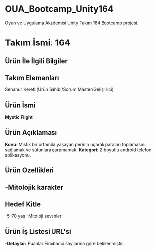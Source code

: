 # OUA_Bootcamp_Unity164
Oyun ve Uygulama Akademisi Unity Takım 164 Bootcamp projesi.

# **Takım İsmi: 164**

## Ürün İle İlgili Bilgiler

## Takım Elemanları

Senanur Keretli(Ürün Sahibi/Scrum Master/Geliştirici)

## Ürün İsmi
**Mystic Flight**

## Ürün Açıklaması

**Konu**: Mistik bir ortamda yaşayan perinin uçarak paraları toplamasını sağlamak ve sütunlara çarpmamak.
**Kategori**: 2-boyutlu android telefon aplikasyonu.

## Ürün Özellikleri
-Mitolojik karakter
-

## Hedef Kitle 
-5-70 yaş 
-Mitoloji sevenler

## Ürün İş Listesi URL'si

-**Detaylar:** Puanlar Finobacci sayılarına göre belirlenmiştir. 
